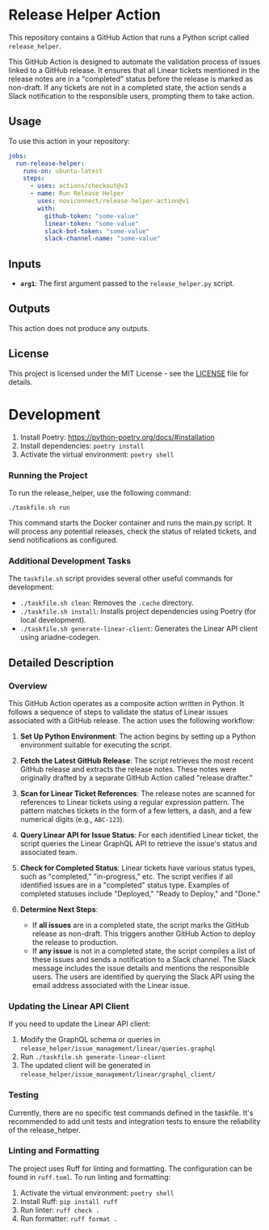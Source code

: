 # Release Helper Action

This repository contains a GitHub Action that runs a Python script called `release_helper`.

This GitHub Action is designed to automate the validation process of issues linked to a GitHub release. It ensures that all Linear tickets mentioned in the release notes are in a "completed" status before the release is marked as non-draft. If any tickets are not in a completed state, the action sends a Slack notification to the responsible users, prompting them to take action.

## Usage

To use this action in your repository:

```yaml
jobs:
  run-release-helper:
    runs-on: ubuntu-latest
    steps:
      - uses: actions/checkout@v3
      - name: Run Release Helper
        uses: noviconnect/release-helper-action@v1
        with:
          github-token: "some-value"
          linear-token: "some-value"
          slack-bot-token: "some-value"
          slack-channel-name: "some-value"

```

## Inputs

- **`arg1`**: The first argument passed to the `release_helper.py` script.

## Outputs

This action does not produce any outputs.

## License

This project is licensed under the MIT License - see the [LICENSE](LICENSE) file for details.

# Development

1. Install Poetry: https://python-poetry.org/docs/#installation
2. Install dependencies: `poetry install`
3. Activate the virtual environment: `poetry shell`

### Running the Project

To run the release_helper, use the following command:

```
./taskfile.sh run
```

This command starts the Docker container and runs the main.py script. It will process any potential releases, check the status of related tickets, and send notifications as configured.

### Additional Development Tasks

The `taskfile.sh` script provides several other useful commands for development:

- `./taskfile.sh clean`: Removes the `.cache` directory.
- `./taskfile.sh install`: Installs project dependencies using Poetry (for local development).
- `./taskfile.sh generate-linear-client`: Generates the Linear API client using ariadne-codegen.

## Detailed Description

### Overview

This GitHub Action operates as a composite action written in Python. It follows a sequence of steps to validate the status of Linear issues associated with a GitHub release. The action uses the following workflow:

1. **Set Up Python Environment**: The action begins by setting up a Python environment suitable for executing the script.

2. **Fetch the Latest GitHub Release**: The script retrieves the most recent GitHub release and extracts the release notes. These notes were originally drafted by a separate GitHub Action called "release drafter."

3. **Scan for Linear Ticket References**: The release notes are scanned for references to Linear tickets using a regular expression pattern. The pattern matches tickets in the form of a few letters, a dash, and a few numerical digits (e.g., `ABC-123`).

4. **Query Linear API for Issue Status**: For each identified Linear ticket, the script queries the Linear GraphQL API to retrieve the issue's status and associated team.

5. **Check for Completed Status**: Linear tickets have various status types, such as "completed," "in-progress," etc. The script verifies if all identified issues are in a "completed" status type. Examples of completed statuses include "Deployed," "Ready to Deploy," and "Done."

6. **Determine Next Steps**:
   - If **all issues** are in a completed state, the script marks the GitHub release as non-draft. This triggers another GitHub Action to deploy the release to production.
   - If **any issue** is not in a completed state, the script compiles a list of these issues and sends a notification to a Slack channel. The Slack message includes the issue details and mentions the responsible users. The users are identified by querying the Slack API using the email address associated with the Linear issue.

### Updating the Linear API Client

If you need to update the Linear API client:

1. Modify the GraphQL schema or queries in `release_helper/issue_management/linear/queries.graphql`
2. Run `./taskfile.sh generate-linear-client`
3. The updated client will be generated in `release_helper/issue_management/linear/graphql_client/`

### Testing

Currently, there are no specific test commands defined in the taskfile. It's recommended to add unit tests and integration tests to ensure the reliability of the release_helper.

### Linting and Formatting

The project uses Ruff for linting and formatting. The configuration can be found in `ruff.toml`. To run linting and formatting:

1. Activate the virtual environment: `poetry shell`
2. Install Ruff: `pip install ruff`
3. Run linter: `ruff check .`
4. Run formatter: `ruff format .`
